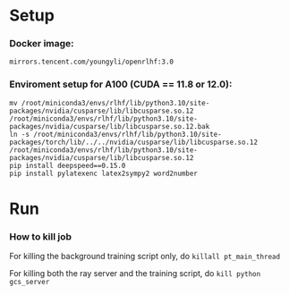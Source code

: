 # Setup

### Docker image:

```
mirrors.tencent.com/youngyli/openrlhf:3.0
```

### Enviroment setup for A100 (CUDA == 11.8 or 12.0):

```
mv /root/miniconda3/envs/rlhf/lib/python3.10/site-packages/nvidia/cusparse/lib/libcusparse.so.12 /root/miniconda3/envs/rlhf/lib/python3.10/site-packages/nvidia/cusparse/lib/libcusparse.so.12.bak
ln -s /root/miniconda3/envs/rlhf/lib/python3.10/site-packages/torch/lib/../../nvidia/cusparse/lib/libcusparse.so.12 /root/miniconda3/envs/rlhf/lib/python3.10/site-packages/nvidia/cusparse/lib/libcusparse.so.12
pip install deepspeed==0.15.0
pip install pylatexenc latex2sympy2 word2number
```

# Run

### How to kill job

For killing the background training script only, do ``killall pt_main_thread``

For killing both the ray server and the training script, do ``kill python gcs_server``
